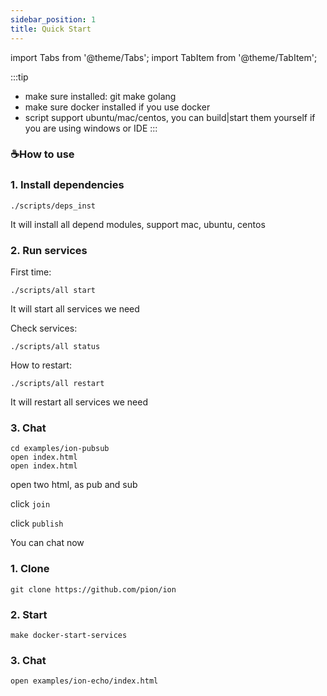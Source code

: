 ```yaml
---
sidebar_position: 1
title: Quick Start
---
```

import Tabs from '@theme/Tabs';
import TabItem from '@theme/TabItem';

:::tip
* make sure installed: git make golang
* make sure docker installed if you use docker
* script support ubuntu/mac/centos, you can build|start them yourself if you are using windows or IDE 
:::

### ☕️How to use
<Tabs className="unique-tabs">
  <TabItem value="source" label="source" default>

### 1. Install dependencies

```
./scripts/deps_inst
```

It will install all depend modules, support mac, ubuntu, centos


### 2. Run services

First time:

```
./scripts/all start
```

It will start all services we need

Check services:

```
./scripts/all status
```

How to restart:
```
./scripts/all restart
```

It will restart all services we need


### 3. Chat 

```
cd examples/ion-pubsub
open index.html
open index.html

```
open two html, as pub and sub

click `join`

click `publish`

You can chat now

    
  </TabItem>
  <TabItem value="docker" label="docker">


### 1. Clone

```
git clone https://github.com/pion/ion
```

### 2. Start

```
make docker-start-services
```


### 3. Chat

```
open examples/ion-echo/index.html
```

  </TabItem>
</Tabs>
